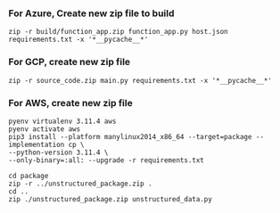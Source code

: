 
### For Azure, Create new zip file to build
```
zip -r build/function_app.zip function_app.py host.json requirements.txt -x '*__pycache__*'
```

### For GCP, create new zip file
```
zip -r source_code.zip main.py requirements.txt -x '*__pycache__*'
```

### For AWS, create new zip file
```
pyenv virtualenv 3.11.4 aws
pyenv activate aws
pip3 install --platform manylinux2014_x86_64 --target=package --implementation cp \
--python-version 3.11.4 \
--only-binary=:all: --upgrade -r requirements.txt 

cd package
zip -r ../unstructured_package.zip .
cd ..
zip ./unstructured_package.zip unstructured_data.py
```
